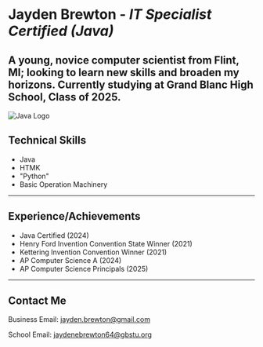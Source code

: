 # **Jayden Brewton** - ***IT Specialist Certified (Java)***
A young, novice computer scientist from Flint, MI; looking to learn new skills and broaden my horizons. Currently studying at Grand Blanc High School, Class of 2025.
---
![Java Logo](![java-logo-1])
## Technical Skills
- Java
- HTMK
- "Python"
- Basic Operation Machinery
---
## Experience/Achievements
- Java Certified (2024)
- Henry Ford Invention Convention State Winner (2021)
- Kettering Invention Convention Winner (2021)
- AP Computer Science A (2024)
- AP Computer Science Principals (2025)
---
## Contact Me
Business Email:  <a href='mailto:jayden.brewton@gmail.com'>jayden.brewton@gmail.com</a></p>
School Email:  <a href='mailto:jaydenebrewton64@gbstu.org'>jaydenebrewton64@gbstu.org</a></p>

<!--
**JAYKAAGE/JAYKAAGE** is a ✨ _special_ ✨ repository because its `README.md` (this file) appears on your GitHub profile.

Here are some ideas to get you started:
-->
